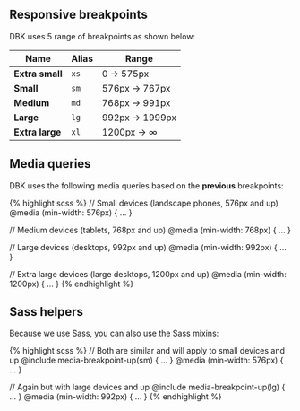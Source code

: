 ---
---
## Responsive breakpoints

DBK uses 5 range of breakpoints as shown below:

|       Name      | Alias |     Range      |
| --------------- | ----- | -------------- |
| **Extra small** | `xs`  | 0 → 575px      |
| **Small**       | `sm`  | 576px → 767px  |
| **Medium**      | `md`  | 768px → 991px  |
| **Large**       | `lg`  | 992px → 1999px |
| **Extra large** | `xl`  | 1200px → ∞     |

## Media queries

DBK uses the following media queries based on the **previous** breakpoints:

{% highlight scss %}
// Small devices (landscape phones, 576px and up)
@media (min-width: 576px) { ... }

// Medium devices (tablets, 768px and up)
@media (min-width: 768px) { ... }

// Large devices (desktops, 992px and up)
@media (min-width: 992px) { ... }

// Extra large devices (large desktops, 1200px and up)
@media (min-width: 1200px) { ... }
{% endhighlight %}

## Sass helpers

Because we use Sass, you can also use the Sass mixins:

{% highlight scss %}
// Both are similar and will apply to small devices and up
@include media-breakpoint-up(sm) { ... }
@media (min-width: 576px) { ... }

// Again but with large devices and up
@include media-breakpoint-up(lg) { ... }
@media (min-width: 992px) { ... }
{% endhighlight %}
